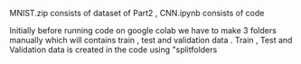MNIST.zip consists of dataset of Part2 , CNN.ipynb consists of code

Initially before running code on google colab we have to make 3 folders manually which will contains train , test and validation data . Train , Test and Validation data is created in the code using "splitfolders
